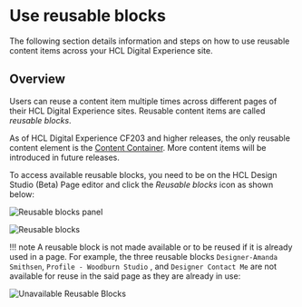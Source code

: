 # Use reusable blocks

The following section details information and steps on how to use reusable content items across your HCL Digital Experience site.

## Overview

Users can reuse a content item multiple times across different pages of their HCL Digital Experience sites. Reusable content items are called *reusable
blocks*.

As of HCL Digital Experience CF203 and higher releases, the only reusable content element is the [Content Container](../use_content_containers.md). More content items will be introduced in future releases.

To access available reusable blocks, you need to be on the HCL Design Studio (Beta) Page editor and click the *Reusable blocks* icon as shown below:</p>

![Reusable blocks panel](../../../../images/Access_reusable_blocks-3.png)

![Reusable blocks](../../../../images/reusable_blocks_content_containers.png)

!!! note
    A reusable block is not made available or to be reused if it is already used in a page. For example, the three reusable blocks `Designer-Amanda Smithsen`, `Profile - Woodburn Studio` , and `Designer Contact Me` are not available for reuse in the said page as they are already in use:

![Unavailable Reusable Blocks](../../../../images/unavailable_reusable_blocks-3.png)
